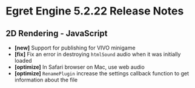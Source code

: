 # Egret Engine 5.2.22 Release Notes


## 2D Rendering - JavaScript 
- **[new]** Support for publishing for VIVO minigame
- **[fix]** Fix an error in destroying `htmlSound` audio when it was initially loaded
- **[optimize]** In Safari browser on Mac, use web audio
- **[optimize]** `RenamePlugin` increase the settings callback function to get information about the file
